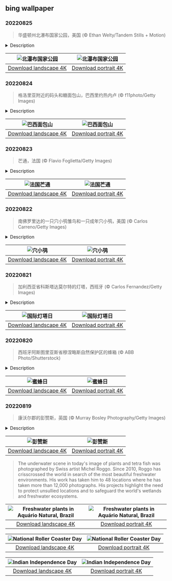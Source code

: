 ## bing wallpaper

### 20220825

> 华盛顿州北瀑布国家公园，美国 (© Ethan Welty/Tandem Stills + Motion)

<details>
<summary>Description</summary>

> 北瀑布是华盛顿州的三大国家公园之一（其他两个是奥林匹克国家公园和雷尼尔山国家公园）。北瀑布也是该州最新的国家公园，创建于1968年。它可能是美国本土48个州中最崎岖的公园，包含50多万英亩的陡峭山峰，广阔的森林，以及许多水道的源头。它拥有美国除阿拉斯加之外最广阔的冰川系统。 该公园的大部分地区都未开发，因此几乎没有道路、建筑或人迹。尽管它距离西雅图和温哥华这样的大都市不到100英里（直线距离），但它还是相对与世隔绝的。这片荒野提醒了人们，为什么要创建国家公园管理局，是为了保护这些最特殊的地方的自然状态。
> 
> 
> 
> 

</details>

| ![北瀑布国家公园](https://cn.bing.com/th?id=OHR.CascadesNP_ZH-CN1830542356_UHD.jpg&pid=hp&w=400&h=224&rs=1&c=4) | ![北瀑布国家公园](https://cn.bing.com/th?id=OHR.CascadesNP_ZH-CN1830542356_1080x1920.jpg&pid=hp&w=155&h=315&rs=1&c=4) |
|:---------:|:---------:|
| [Download landscape 4K](https://cn.bing.com/th?id=OHR.CascadesNP_ZH-CN1830542356_UHD.jpg) | [Download portrait 4K](https://cn.bing.com/th?id=OHR.CascadesNP_ZH-CN1830542356_1080x1920.jpg) |

### 20220824

> 格洛里亚附近的码头和糖面包山，巴西里约热内卢 (© f11photo/Getty Images)

<details>
<summary>Description</summary>

> 面包山可能是巴西最享誉国际的地方之一，在这里可以俯瞰瓜纳巴拉湾和繁华的里约热内卢。一条著名的缆车将乌卡山（高215米，是前往面包山要经过的第一座山）与糖面包山（396米）连接起来。它们共同构成了面包山和乌卡山的自然纪念碑，与耶稣雕像一起，成为该市最著名的宣传形象。缆车还从这两座山连接到红色海滩。这条缆车路线构思于1908年并于1912年投入运营。它是巴西的第一辆缆车，也是世界上第三辆缆车。
> 
> 照片里的是格洛里亚码头，码头的水里倒映着令人震撼的山峰以及停靠的游艇。坐落在面包山和科尔科瓦多山脉间的格洛里亚码头是该市最受欢迎的海滨目的地之一。这里曾在2016年里约奥运会和残奥会期间举办过帆船比赛，现在每年能接待约130万名游客。这个码头是南美主要的租船地之一，可以容纳长度达60米的游艇。在这里，你可以游览弗拉门戈公园（市内最大的公园和休闲区），也可以欣赏面包山的绝佳景色。
> 
> 

</details>

| ![巴西面包山](https://cn.bing.com/th?id=OHR.MarinaDaGloria_ZH-CN6894795645_UHD.jpg&pid=hp&w=400&h=224&rs=1&c=4) | ![巴西面包山](https://cn.bing.com/th?id=OHR.MarinaDaGloria_ZH-CN6894795645_1080x1920.jpg&pid=hp&w=155&h=315&rs=1&c=4) |
|:---------:|:---------:|
| [Download landscape 4K](https://cn.bing.com/th?id=OHR.MarinaDaGloria_ZH-CN6894795645_UHD.jpg) | [Download portrait 4K](https://cn.bing.com/th?id=OHR.MarinaDaGloria_ZH-CN6894795645_1080x1920.jpg) |

### 20220823

> 芒通，法国 (© Flavio Foglietta/Getty Images)

<details>
<summary>Description</summary>

> 芒通位于法国里维埃拉的东端，靠近意大利边境，被誉为“法国明珠”。芒通的美景和绝好的天气备受赞誉，这里平均每年有316天是全日照或部分日照。这种气候使芒通享有惊人的柠檬产量，因而当地也有了一年一度的柠檬节。这是一个在2月份举行的为期17天的盛会，以柠檬和橙子制成的花车和雕塑为特色。这场盛会要用掉近150吨水果，接待超过20万名游客。
> 
> 由于其战略位置，几个世纪以来，芒通及其周边地区一直被各种势力所觊觎。摩纳哥王子、拿破仑三世、德国纳粹和撒丁王国国王都曾执掌过这颗明珠。如今的芒通有着华丽的花园、色彩柔和的建筑、海滩、咖啡馆、夜生活，当然还有柠檬。
> 
> 

</details>

| ![法国芒通](https://cn.bing.com/th?id=OHR.MentonFrance_ZH-CN5849270429_UHD.jpg&pid=hp&w=400&h=224&rs=1&c=4) | ![法国芒通](https://cn.bing.com/th?id=OHR.MentonFrance_ZH-CN5849270429_1080x1920.jpg&pid=hp&w=155&h=315&rs=1&c=4) |
|:---------:|:---------:|
| [Download landscape 4K](https://cn.bing.com/th?id=OHR.MentonFrance_ZH-CN5849270429_UHD.jpg) | [Download portrait 4K](https://cn.bing.com/th?id=OHR.MentonFrance_ZH-CN5849270429_1080x1920.jpg) |

### 20220822

> 南佛罗里达的一只穴小鸮雏鸟和一只成年穴小鸮，美国 (© Carlos Carreno/Getty Images)

<details>
<summary>Description</summary>

> 你在树上可找不到这些小家伙。它们是穴小鸮，这个名字意味着它们生活在地面甚至地下。事实上，穴小鸮经常利用土拨鼠或地鼠的劳动成果，在它们挖掘并舍弃的洞穴中筑巢。你可以把这种行为理解为“鸮占鼠巢”。这些身长7.5到11 英寸的鸟类生活在北美和南美，特别是在草原、农业区和靠近地面、干燥广阔的植被里。
> 
> 它们还有一种行为也非常不猫头鹰。与其他猫头鹰种类不同，穴小鸮更喜欢在白天外出捕食虫子（需要躲避极端高温的中午除外）。不过，它们也会利用卓越的听力和夜视能力，在夜间捕食小型哺乳动物。它们在空中和陆地上捕猎，既会从树枝上俯冲捕食，也会支棱着长腿在地面跳跃捕食。
> 
> 在休息时间里，穴小鸮会在自家的洞穴口或地洞中打盹。如果受到了惊吓，它们会像卡通片人物一样弹跳起来，躲进安全的洞穴中，发出尖叫声或咯咯声以吓跑入侵者。它们甚至还会模仿响尾蛇的声音来吓退敌人。作为猫头鹰界的叛逆小鸟，穴小鸮的叫声也跟普通猫头鹰不一样。真是特立独行的一只鸟呢。

</details>

| ![穴小鸮](https://cn.bing.com/th?id=OHR.TenderMoment_ZH-CN5447705408_UHD.jpg&pid=hp&w=400&h=224&rs=1&c=4) | ![穴小鸮](https://cn.bing.com/th?id=OHR.TenderMoment_ZH-CN5447705408_1080x1920.jpg&pid=hp&w=155&h=315&rs=1&c=4) |
|:---------:|:---------:|
| [Download landscape 4K](https://cn.bing.com/th?id=OHR.TenderMoment_ZH-CN5447705408_UHD.jpg) | [Download portrait 4K](https://cn.bing.com/th?id=OHR.TenderMoment_ZH-CN5447705408_1080x1920.jpg) |

### 20220821

> 加利西亚省科斯塔达莫尔特的灯塔，西班牙 (© Carlos Fernandez/Getty Images)

<details>
<summary>Description</summary>

> 提起西班牙，人们通常会想起沙滩和阳光。而这座庄严的灯塔伫立在岩石顶端，这是许多人不曾见过的西班牙的另一面。这里有着一个令人恐惧的名字——死亡海岸，它是西班牙最西北端的加利西亚海岸线的一部分。在国际灯塔日这天，我们向大家介绍死亡海岸，因为当水手们在这里航行时，没有什么比看见灯塔更让他们开心了——死亡海岸也被称为大西洋东部的百慕大三角。
> 
> 死亡海岸以其众多灯塔闻名于世。自南部的菲尼斯特雷到北部的马尔皮卡之间的125英里海岸沿线有许多灯塔，照片里的灯塔就是其中之一。作为船只的“吞噬者”，死亡海岸可谓“战功赫赫”。自14世纪以来，此处有600多起沉船事故记录在案，数千人丧命于此。西班牙的这个角落位于比斯开湾的南端，以其汹涌的海水而闻名。岩石林立的死亡海岸正对开阔的北大西洋，首当其冲受到大浪的冲击。从这里往南边几百英里，就是葡萄牙纳扎雷著名的冲浪胜地。在靠近这个以激流和隐礁而闻名的岩石峭壁海岸时，深水很快变成浅水，浓雾滚滚而来，风暴频繁来袭，飓风亦并不罕见。令其恐怖名声更上一层楼的是，很久以前，那时的欧洲人认为世界是平的，他们相信菲尼斯特雷角就是世界的终点。
> 
> 凉爽、多雨、多岩石，西班牙的加利西亚地区并不像典型的地中海地区，反而更像《指环王》的场景。沿着这条海岸徒步旅行，你可能会觉得自己在苏格兰而非西班牙，而且加利西亚人也被认为是凯尔特民族的一支。要参观死亡海岸的灯塔，你可以走一条名为“灯塔之路”的小径。如今，虽然卫星技术和电子仪器极大地改善了海上航行的安全程度，但灯塔对于航行和海上作业仍然至关重要。而且，美丽的灯塔本身也是一道风景线。

</details>

| ![国际灯塔日](https://cn.bing.com/th?id=OHR.CostadaMorte_ZH-CN5219249535_UHD.jpg&pid=hp&w=400&h=224&rs=1&c=4) | ![国际灯塔日](https://cn.bing.com/th?id=OHR.CostadaMorte_ZH-CN5219249535_1080x1920.jpg&pid=hp&w=155&h=315&rs=1&c=4) |
|:---------:|:---------:|
| [Download landscape 4K](https://cn.bing.com/th?id=OHR.CostadaMorte_ZH-CN5219249535_UHD.jpg) | [Download portrait 4K](https://cn.bing.com/th?id=OHR.CostadaMorte_ZH-CN5219249535_1080x1920.jpg) |

### 20220820

> 西班牙阿斯图里亚斯省穆涅略斯自然保护区的蜂箱 (© ABB Photo/Shutterstock)

<details>
<summary>Description</summary>

> 今天是蜜蜂日，让我们向这些勤恳为庄稼授粉并和我们分享香甜蜂蜜的蜜蜂们致敬。值得注意的是，全世界有两万种不同种类的蜂，而其中却只有8种是蜜蜂。它们的存在是非常脆弱的，这一点让人警醒。过去15年里，已有数十亿只蜜蜂在蜂群崩溃综合症中消失。我们并不知道其确切原因，但科学家们认为杀虫剂、栖息地丧失、气候变化、螨虫侵扰和疾病都是因素之一。现在，我们需要重新引入蜜蜂或其他授粉媒介，来保卫我们的食物体系。
> 
> 当然，除了为植物授粉外，蜜蜂还会生产蜂蜜作为过冬的食物。由于蜜蜂生产的蜂蜜是它们自身所需的两到三倍，因此人类也得以享用甜美的蜂蜜。不幸的是，对于西班牙西北部阿斯图里亚斯省忙碌的养蜂人来说，当地濒临灭绝的棕熊也喜欢吃蜂蜜。因此，他们修建起这些传统的石墙来保护蜂箱。
> 
> 虽然熊在西班牙文化中一直占有重要地位——例如，它是马德里的象征。但因为熊会掠夺蜂箱，有时甚至会杀死家畜，这使得它们不受养蜂人和农民的欢迎。西班牙的棕熊曾遭到过大量猎杀，到1970年代，棕熊的数量下降到了濒危水平。环保主义者们努力为棕熊争取法律保护，现在阿斯图里亚斯的棕熊和蜜蜂之间保持着微妙的平衡关系。穆涅洛斯自然保护区的生态旅游帮助养蜂人和农民维持着他们的生计，精心策划的旅游项目能让游客从远处观察棕熊，同时还能花钱购买当地的蜂蜜。

</details>

| ![蜜蜂日](https://cn.bing.com/th?id=OHR.BearProof_ZH-CN4950171791_UHD.jpg&pid=hp&w=400&h=224&rs=1&c=4) | ![蜜蜂日](https://cn.bing.com/th?id=OHR.BearProof_ZH-CN4950171791_1080x1920.jpg&pid=hp&w=155&h=315&rs=1&c=4) |
|:---------:|:---------:|
| [Download landscape 4K](https://cn.bing.com/th?id=OHR.BearProof_ZH-CN4950171791_UHD.jpg) | [Download portrait 4K](https://cn.bing.com/th?id=OHR.BearProof_ZH-CN4950171791_1080x1920.jpg) |

### 20220819

> 康沃尔郡的彭赞斯，英国 (© Murray Bosley Photography/Getty Images)

<details>
<summary>Description</summary>

> 这座繁华的沿海城镇是彭赞斯，位于英格兰西南海岸的康沃尔郡。拜著名喜剧《彭赞斯的海盗》所赐，人们提起这座城镇就想起海盗。如今，游客却更有可能是被广阔的沙滩、岩石峭壁和隐秘海湾吸引而来，这些地方曾是走私者和劫掠者经常光顾的区域。照片里凸出来的这一片，是英国最大的露天海水泳池——朱比利泳池，始建于1935年。这个装饰艺术风格的三角形游泳池为不怕冷的人提供了一个凉爽的浸浴场所。而对于那些偏好温暖的人来说，这里还有一个单独的盐水泳池，通过从地下1345英尺（约410米）的地热井中抽取热量，将池水加热到35摄氏度。
> 
> 彭赞斯坐落在圣迈克尔山潮汐岛的芒茨海湾对面，拥有历史悠久的城堡和教堂，通过一条在涨潮时消失的堤道与大陆相连。如果你想离开海滩消遣一下，这里也有很多历史故事可以探索。这个小镇的名字来自康沃尔语，意思是神圣的海角。在1000多年以前，早期的基督徒在这里建立了一个小教堂。自17世纪以来，这里便一直是商业中心；到了18世纪和19世纪，海上贸易带动这里蓬勃发展；而自19世纪60年代起，大西部铁路把这里和伦敦连接了起来。古老的锡铜矿遗址散落在海岸线上，组成了联合国教科文组织世界遗产的康沃尔和西得文矿区景观。
> 
> 但是，如果你已经在这个热门旅游景区吃腻了康沃尔馅饼，你随时可以从彭赞斯乘坐渡轮，前去探索距离康沃尔海岸28英里的锡利群岛。

</details>

| ![彭赞斯](https://cn.bing.com/th?id=OHR.PenzancePool_ZH-CN4493022613_UHD.jpg&pid=hp&w=400&h=224&rs=1&c=4) | ![彭赞斯](https://cn.bing.com/th?id=OHR.PenzancePool_ZH-CN4493022613_1080x1920.jpg&pid=hp&w=155&h=315&rs=1&c=4) |
|:---------:|:---------:|
| [Download landscape 4K](https://cn.bing.com/th?id=OHR.PenzancePool_ZH-CN4493022613_UHD.jpg) | [Download portrait 4K](https://cn.bing.com/th?id=OHR.PenzancePool_ZH-CN4493022613_1080x1920.jpg) |r the town of Bonito, Brazil, is a popular spot for ecotourism. A tour of the Aquário Natural offers a hike through the jungle followed by snorkeling with over 30 varieties of fish and gorgeous vegetation to marvel at. Other popular activities of the area include swimming in the Rio da Prata (Silver River), rappelling 236 feet down into the waters of the Anhumas Abyss, and walking through the treetops on the suspended steel walkway of the Circuito Arvorismo (Trees Circuit).
> 
> The underwater scene in today's image of plants and tetra fish was photographed by Swiss artist Michel Roggo. Since 2010, Roggo has crisscrossed the world in search of the most beautiful freshwater environments. His work has taken him to 48 locations where he has taken more than 12,000 photographs. His projects highlight the need to protect unsullied locations and to safeguard the world's wetlands and freshwater ecosystems.
> 
> 

</details>

| ![Freshwater plants in Aquário Natural, Brazil](https://cn.bing.com/th?id=OHR.AquarioNatural_EN-US2602910599_UHD.jpg&pid=hp&w=400&h=224&rs=1&c=4) | ![Freshwater plants in Aquário Natural, Brazil](https://cn.bing.com/th?id=OHR.AquarioNatural_EN-US2602910599_1080x1920.jpg&pid=hp&w=155&h=315&rs=1&c=4) |
|:---------:|:---------:|
| [Download landscape 4K](https://cn.bing.com/th?id=OHR.AquarioNatural_EN-US2602910599_UHD.jpg) | [Download portrait 4K](https://cn.bing.com/th?id=OHR.AquarioNatural_EN-US2602910599_1080x1920.jpg) |e days, the United States alone has about 760 roller coasters, and thrill seekers take them on roughly 1.7 billion rides per year. Aieeeeee!

</details>

| ![National Roller Coaster Day](https://cn.bing.com/th?id=OHR.GreatWhiteRoller_EN-US2453743631_UHD.jpg&pid=hp&w=400&h=224&rs=1&c=4) | ![National Roller Coaster Day](https://cn.bing.com/th?id=OHR.GreatWhiteRoller_EN-US2453743631_1080x1920.jpg&pid=hp&w=155&h=315&rs=1&c=4) |
|:---------:|:---------:|
| [Download landscape 4K](https://cn.bing.com/th?id=OHR.GreatWhiteRoller_EN-US2453743631_UHD.jpg) | [Download portrait 4K](https://cn.bing.com/th?id=OHR.GreatWhiteRoller_EN-US2453743631_1080x1920.jpg) |t reminds us the land and people that created modern India have endured and thrived for millennia.

</details>

| ![Indian Independence Day](https://cn.bing.com/th?id=OHR.ChittorgarhFort_EN-US2246278299_UHD.jpg&pid=hp&w=400&h=224&rs=1&c=4) | ![Indian Independence Day](https://cn.bing.com/th?id=OHR.ChittorgarhFort_EN-US2246278299_1080x1920.jpg&pid=hp&w=155&h=315&rs=1&c=4) |
|:---------:|:---------:|
| [Download landscape 4K](https://cn.bing.com/th?id=OHR.ChittorgarhFort_EN-US2246278299_UHD.jpg) | [Download portrait 4K](https://cn.bing.com/th?id=OHR.ChittorgarhFort_EN-US2246278299_1080x1920.jpg) |